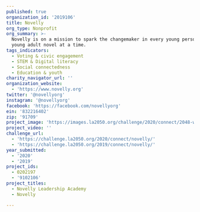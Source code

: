 ```yaml
---
published: true
organization_id: '2019106'
title: Novelly
org_type: Nonprofit
org_summary: >-
  Novelly is on a mission to spark the changemaker in every young person, one
  young adult novel at a time.
tags_indicators:
  - Voting & civic engagement
  - STEM & Digital literacy
  - Social connectedness
  - Education & youth
charity_navigator_url: ''
organization_website:
  - 'https://www.novelly.org'
twitter: '@novellyorg'
instagram: '@novellyorg'
facebook: 'https://facebook.com/novellyorg'
ein: '832216402'
zip: '91709'
project_image: 'https://images.la2050.org/challenge/2020/connect/2048-wide/novelly.jpg'
project_video: ''
challenge_url:
  - 'https://challenge.la2050.org/2020/connect/novelly/'
  - 'https://challenge.la2050.org/2019/connect/novelly/'
year_submitted:
  - '2020'
  - '2019'
project_ids:
  - 0202197
  - '9102106'
project_titles:
  - Novelly Leadership Academy
  - Novelly

---
```

